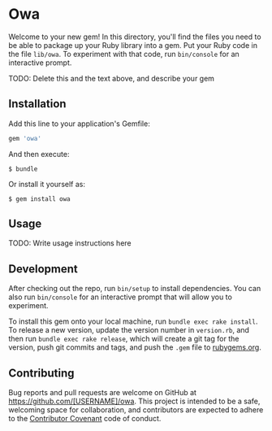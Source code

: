 # Owa

Welcome to your new gem! In this directory, you'll find the files you need to be able to package up your Ruby library into a gem. Put your Ruby code in the file `lib/owa`. To experiment with that code, run `bin/console` for an interactive prompt.

TODO: Delete this and the text above, and describe your gem

## Installation

Add this line to your application's Gemfile:

```ruby
gem 'owa'
```

And then execute:

    $ bundle

Or install it yourself as:

    $ gem install owa

## Usage

TODO: Write usage instructions here

## Development

After checking out the repo, run `bin/setup` to install dependencies. You can also run `bin/console` for an interactive prompt that will allow you to experiment.

To install this gem onto your local machine, run `bundle exec rake install`. To release a new version, update the version number in `version.rb`, and then run `bundle exec rake release`, which will create a git tag for the version, push git commits and tags, and push the `.gem` file to [rubygems.org](https://rubygems.org).

## Contributing

Bug reports and pull requests are welcome on GitHub at https://github.com/[USERNAME]/owa. This project is intended to be a safe, welcoming space for collaboration, and contributors are expected to adhere to the [Contributor Covenant](http://contributor-covenant.org) code of conduct.

